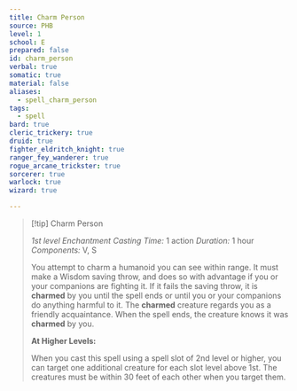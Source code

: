 ```yaml
---
title: Charm Person
source: PHB
level: 1
school: E
prepared: false
id: charm_person
verbal: true
somatic: true
material: false
aliases:
  - spell_charm_person
tags:
  - spell
bard: true
cleric_trickery: true
druid: true
fighter_eldritch_knight: true
ranger_fey_wanderer: true
rogue_arcane_trickster: true
sorcerer: true
warlock: true
wizard: true

---
```

>[!tip] Charm Person
>
> *1st level Enchantment*
> *Casting Time:* 1 action
> *Duration:* 1 hour
> *Components:* V, S
>
>You attempt to charm a humanoid you can see within range. It must make a Wisdom saving throw, and does so with advantage if you or your companions are fighting it. If it fails the saving throw, it is **charmed** by you until the spell ends or until you or your companions do anything harmful to it. The **charmed** creature regards you as a friendly acquaintance. When the spell ends, the creature knows it was **charmed** by you.
>
>**At Higher Levels:**
>
>When you cast this spell using a spell slot of 2nd level or higher, you can target one additional creature for each slot level above 1st. The creatures must be within 30 feet of each other when you target them.
>

